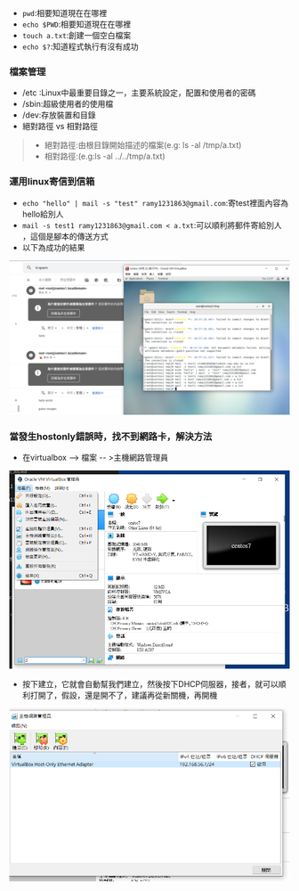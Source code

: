 * `pwd`:相要知道現在在哪裡
* `echo $PWD`:相要知道現在在哪裡
* `touch a.txt`:創建一個空白檔案
* `echo $?`:知道程式執行有沒有成功


### 檔案管理
* /etc :Linux中最重要目錄之一，主要系統設定，配置和使用者的密碼
* /sbin:超級使用者的使用檔
* /dev:存放裝置和目錄
* 絕對路徑 vs 相對路徑
>* 絕對路徑:由根目錄開始描述的檔案(e.g: ls -al /tmp/a.txt)
>* 相對路徑:(e.g:ls -al ../../tmp/a.txt)

### 運用linux寄信到信箱
* `echo "hello" | mail -s "test" ramy1231863@gmail.com`:寄test裡面內容為hello給別人
* `mail -s test1 ramy1231863@gmail.com < a.txt`:可以順利將郵件寄給別人
，這個是腳本的傳送方式 
* 以下為成功的結果

<img src="picture/mail.png">

### 當發生hostonly錯誤時，找不到網路卡，解決方法
* 在virtualbox --> 檔案 -- >主機網路管理員

<img src="picture/主機網路.png">

* 按下建立，它就會自動幫我們建立，然後按下DHCP伺服器，接者，就可以順利打開了，假設，還是開不了，建議再從新關機，再開機

<img src="picture/hostonlycontent.png">



